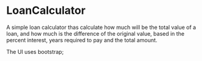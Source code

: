 # LoanCalculator
A simple loan calculator thas calculate how much will be the total value of a loan, and how much is the difference of the original value, based in the percent interest, years required to pay and the total amount.

The UI uses bootstrap;
